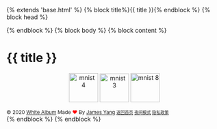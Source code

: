 {% extends 'base.html' %}
{% block title%}{{ title }}{% endblock %}
{% block head %}
<script src="https://cdn.jsdelivr.net/npm/@tensorflow/tfjs@1.0.0/dist/tf.min.js"></script><!-- Import TensorFlow.js -->
<script src="https://cdn.jsdelivr.net/npm/@tensorflow/tfjs-vis@1.0.2/dist/tfjs-vis.umd.min.js"></script><!-- Import tfjs-vis -->
<script src="{{ url_for('static', path='app/ml/mnist/data.js') }}" type="module"></script><!-- Import the data file -->
<script src="{{ url_for('static', path='app/ml/mnist/script.js') }}"
        type="module"></script><!-- Import the main script file -->
{% endblock %}
{% block body %}
{% block content %}
<div class="main">
    <h1 class="h1">{{ title }}</h1>
    <p align="center">
        <img alt="mnist 4" style="width: 68.50px" src="../static/img/mnist/4.png">
        <img alt="mnist 3" style="width: 67.50px" src="../static/img/mnist/3.png">
        <img alt="mnist 8" style="width: 68.50px" src="../static/img/mnist/8.png">
    </p>
    <footer>
        <small>
            &copy; 2020 <a href="https://white-album.top/">White Album</a> Made <span class="icon"
                                                                                      style="color:red">❤</span>
            By <a href="https://github.com/jamesyangget/">James Yang</a>
            <small>
                <a href="..">返回首页</a>
                <a href="javascript:void(0);" onclick="dark()">夜间模式</a>
                <a href="./policy.html">隐私政策</a>
            </small>
        </small>
    </footer>
</div>
{% endblock %}
{% endblock %}
